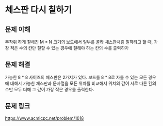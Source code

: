 # 체스판 다시 칠하기

## 문제 이해
무작위 하게 칠해진 M * N 크기의 보드에서 일부를 골라 
체스판처럼 칠하려고 할 때, 가장 적은 수의 칸만 
칠할 수 있는 경우에 칠해야 하는 칸의 수를 출력하자 

## 문제 해결
가능한 8 * 8 사이즈의 체스판은 2가지가 있다. 
보드를 8 * 8로 자를 수 있는 모든 경우에 대해서 
가능한 체스판과 문자열을 모든 위치를 비교해서 위치의 값이
서로 다른 칸의 수만 모두 더해 그 값이 가장 작은 경우를
출력한다.

## 문제 링크
https://www.acmicpc.net/problem/1018